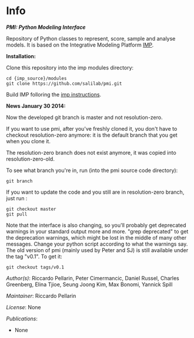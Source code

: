 # Info
***PMI: Python Modeling Interface***

Repository of Python classes to represent, score, sample 
and analyse models. It is based on the Integrative Modeling Platform 
[IMP](http://salilab.org/imp/).

**Installation:**

Clone this repository into the imp modules directory:

```
cd {imp_source}/modules
git clone https://github.com/salilab/pmi.git
```

Build IMP folloring the [imp instructions](http://www.integrativemodeling.org/nightly/doc/html/md_doxygen_generated_installation.html#installation).


**News January 30 2014:**

Now the developed git branch is master and not resolution-zero.

If you want to use pmi, after you've freshly cloned it,
you don't have to checkout resolution-zero anymore:
it is the default branch that you get when you clone it.

The resolution-zero branch does not exist anymore,
it was copied into resolution-zero-old.

To see what branch you're in, run (into the pmi source code directory):

`git branch`

If you want to update the code and you still are in resolution-zero branch,
just run :

```
git checkout master
git pull
```

Note that the interface is also changing,
so you'll probably get deprecated warnings in your standard output more and more.
"grep deprecated"  to get the deprecation warnings, which might be lost in the middle of many other messages. Change your python script according to what the warnings say.
The old version of pmi (mainly used by Peter and SJ) is
still available under the tag "v0.1". To get it:

`git checkout tags/v0.1`



_Author(s)_: Riccardo Pellarin, Peter Cimermancic, Daniel Russel, Charles Greenberg, Elina Tjioe, Seung Joong Kim, Max Bonomi, Yannick Spill

_Maintainer_: Riccardo Pellarin

_License_: None

_Publications_:
- None
